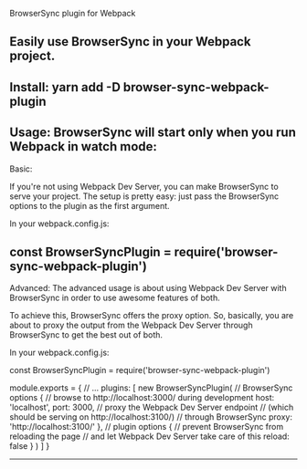 BrowserSync plugin for Webpack

Easily use BrowserSync in your Webpack project.
----------------------------------------------------------------------

Install:
yarn add -D browser-sync-webpack-plugin
----------------------------------------------------------------------

Usage:
BrowserSync will start only when you run Webpack in watch mode:
----------------------------------------------------------------------

Basic:

If you're not using Webpack Dev Server, you can make BrowserSync to serve your project. The setup is pretty easy: just pass the BrowserSync options to the plugin as the first argument.

In your webpack.config.js:

const BrowserSyncPlugin = require('browser-sync-webpack-plugin')
----------------------------------------------------------------------

Advanced:
The advanced usage is about using Webpack Dev Server with BrowserSync in order to use awesome features of both.

To achieve this, BrowserSync offers the proxy option. So, basically, you are about to proxy the output from the Webpack Dev Server through BrowserSync to get the best out of both.

In your webpack.config.js:

const BrowserSyncPlugin = require('browser-sync-webpack-plugin')

module.exports = {
  // ...
  plugins: [
    new BrowserSyncPlugin(
      // BrowserSync options
      {
        // browse to http://localhost:3000/ during development
        host: 'localhost',
        port: 3000,
        // proxy the Webpack Dev Server endpoint
        // (which should be serving on http://localhost:3100/)
        // through BrowserSync
        proxy: 'http://localhost:3100/'
      },
      // plugin options
      {
        // prevent BrowserSync from reloading the page
        // and let Webpack Dev Server take care of this
        reload: false
      }
    )
  ]
}

----------------------------------------------------------------------